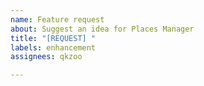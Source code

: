 ```yaml
---
name: Feature request
about: Suggest an idea for Places Manager
title: "[REQUEST] "
labels: enhancement
assignees: qkzoo

---
```




